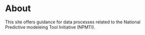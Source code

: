 # About
This site offers guidance for data processes related to the National Predictive modeleing Tool Initiative (NPMTI).
